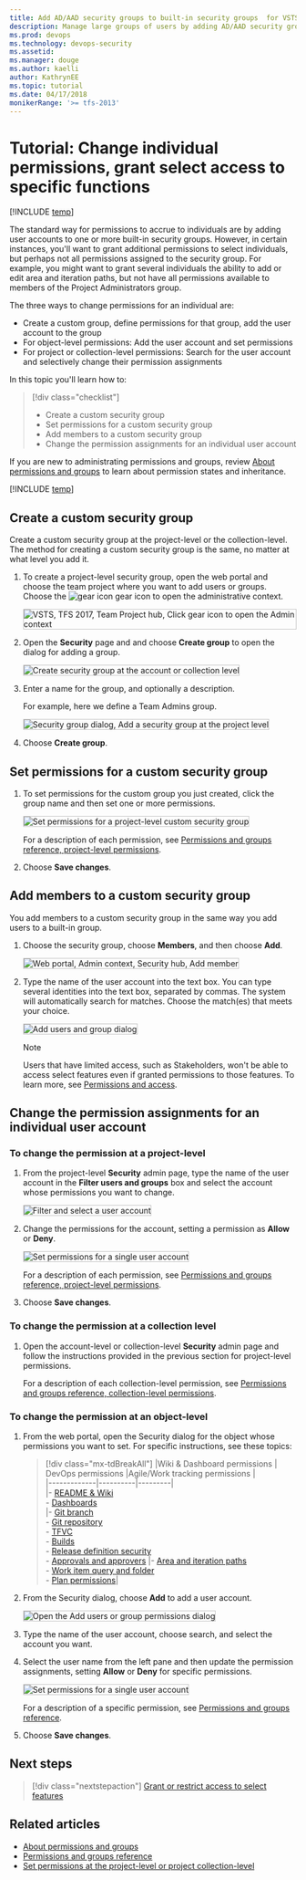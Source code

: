 ```yaml
---
title: Add AD/AAD security groups to built-in security groups  for VSTS & TFS
description: Manage large groups of users by adding AD/AAD security groups to built-in security groups 
ms.prod: devops
ms.technology: devops-security
ms.assetid: 
ms.manager: douge
ms.author: kaelli
author: KathrynEE
ms.topic: tutorial
ms.date: 04/17/2018
monikerRange: '>= tfs-2013'
---
```

# Tutorial: Change individual permissions, grant select access to specific functions

[!INCLUDE [temp](../_shared/version-vsts-tfs-all-versions.md)]

The standard way for permissions to accrue to individuals are by adding user accounts to one or more built-in security groups. However, in certain instances, you'll want to grant additional permissions to select individuals, but perhaps not all permissions assigned to the security group. For example, you might want to grant several individuals the ability to add or edit area and iteration paths, but not have all permissions available to members of the Project Administrators group.

The three ways to change permissions for an individual are:

- Create a custom group, define permissions for that group, add the user account to the group
- For object-level permissions: Add the user account and set permissions
- For project or collection-level permissions: Search for the user account and selectively change their permission assignments

In this topic you'll learn how to:
> [!div class="checklist"]
> * Create a custom security group 
> * Set permissions for a custom security group 
> * Add members to a custom security group 
> * Change the permission assignments for an individual user account  

If you are new to administrating permissions and groups, review [About permissions and groups](about-permissions.md) to learn about permission states and inheritance.

[!INCLUDE [temp](../_shared/image-differences.md)]

<a id="create-custom-group" />

## Create a custom security group

Create a custom security group at the project-level or the collection-level. The method for creating a custom security group is the same, no matter at what level you add it. 

1. To create a project-level security group, open the web portal and choose the team project where you want to add users or groups. Choose the ![gear icon](../_img/icons/gear-icon.png) gear icon to open the administrative context.

    <img src="_img/add-users/choose-team-project-click-gear-icon.png" alt="VSTS, TFS 2017, Team Project hub, Click gear icon to open the Admin context" style="border: 1px solid #C3C3C3;" /> 

2. Open the **Security** page and and choose **Create group** to open the dialog for adding a group.

    <img src="_img/change-individual-permissions/create-group-open-dialog.png" alt="Create security group at the account or collection level" style="border: 1px solid #C3C3C3;" /> 

3. Enter a name for the group, and optionally a description.

    For example, here we define a Team Admins group.

    <img src="_img/change-individual-permissions/create-project-level-group-dialog.png" alt="Security group dialog, Add a security group at the project level" style="border: 1px solid #C3C3C3;" />

4. Choose **Create group**.

<a id="set-permissions-custom-group" />

## Set permissions for a custom security group

1. To set permissions for the custom group you just created, click the group name and then set one or more permissions.

    <img src="_img/change-individual-permissions/team-admin-group-set-permissions.png" alt="Set permissions for a project-level custom security group" style="border: 1px solid #C3C3C3;" /> 

    For a description of each permission, see [Permissions and groups reference, project-level permissions](permissions.md#project-level-permissions).

2. Choose **Save changes**.

<a id="add-members-custom-group" />

## Add members to a custom security group

You add members to a custom security group in the same way you add users to a built-in group. 

1. Choose the security group, choose **Members**, and then choose **Add**.

    <img src="_img/change-individual-permissions/team-admin-group-add-members.png" alt="Web portal, Admin context, Security hub, Add member" style="border: 1px solid #C3C3C3;" /> 

2. Type the name of the user account into the text box. You can type several identities into the text box, separated by commas. The system will automatically search for matches. Choose the match(es) that meets your choice.

    <img src="_img/project-level-permissions-add-a-user.png" alt="Add users and group dialog" style="border: 1px solid #C3C3C3;" />

    > [!NOTE]
    > Users that have limited access, such as Stakeholders, won't be able to access select features even if granted permissions to those features. To learn more, see [Permissions and access](permissions-access.md).

## Change the permission assignments for an individual user account

### To change the permission at a project-level

1. From the project-level **Security** admin page, type the name of the user account in the **Filter users and groups** box and select the account whose permissions you want to change.

    <img src="_img/change-individual-permissions/filter-user-account.png" alt="Filter and select a user account" style="border: 1px solid #C3C3C3;" /> 

2. Change the permissions for the account, setting a permission as **Allow** or **Deny**.

    <img src="_img/change-individual-permissions/set-individual-permissions.png" alt="Set permissions for a single user account" style="border: 1px solid #C3C3C3;" /> 

    For a description of each permission, see [Permissions and groups reference, project-level permissions](permissions.md#project-level-permissions).

3. Choose **Save changes**.

### To change the permission at a collection level

1. Open the account-level or collection-level **Security** admin page and follow the instructions provided in the previous section for project-level permissions.

    For a description of each collection-level permission, see [Permissions and groups reference, collection-level permissions](permissions.md#collection-level).

### To change the permission at an object-level

1. From the web portal, open the Security dialog for the object whose permissions you want to set. For specific instructions, see these topics:

	> [!div class="mx-tdBreakAll"]
	> |Wiki & Dashboard permissions | DevOps permissions  |Agile/Work tracking permissions |  
	> |-------------|----------|---------|   
	> |- [README & Wiki](../collaborate/manage-readme-wiki-permissions.md)<br/>- [Dashboards](../report/dashboards/dashboard-permissions.md)<br/> |- [Git branch](../git/branch-permissions.md)<br/>- [Git repository](set-git-tfvc-repository-permissions.md)<br/>- [TFVC](set-git-tfvc-repository-permissions.md)<br/>- [Builds](../build-release/set-permissions.md)<br/>- [Release definition security](../build-release/set-permissions.md)<br/>- [Approvals and approvers](../build-release/concepts/definitions/release/approvals/index.md) |- [Area and iteration paths](../security/set-permissions-access-work-tracking.md)<br/>- [Work item query and folder](../work/track/set-query-permissions.md)<br/>- [Plan permissions](set-permissions-access-work-tracking.md#plan-permissions)|  

2. From the Security dialog, choose **Add** to add a user account. 

	<img src="_img/change-individual-permissions/security-dialog-add-user-account-button.png" alt="Open the Add users or group permissions dialog" style="border: 1px solid #C3C3C3;" />

3. Type the name of the user account, choose search, and select the account you want.

4. Select the user name from the left pane and then update the permission assignments, setting **Allow** or **Deny** for specific permissions. 

    <img src="_img/change-individual-permissions/set-permissions-individual-object-level.png" alt="Set permissions for a single user account" style="border: 1px solid #C3C3C3;" />

    For a description of a specific permission, see [Permissions and groups reference](permissions.md).

5. Choose **Save changes**.

## Next steps

> [!div class="nextstepaction"]
> [Grant or restrict access to select features](restrict-access.md)

## Related articles

- [About permissions and groups](about-permissions.md)
- [Permissions and groups reference](permissions.md)
- [Set permissions at the project-level or project collection-level](set-project-collection-level-permissions.md)


<!--
You can do a search on an individual user and change one of their permissions. However, the preferred method  

User Voice requests: 
* Hide Work Item Types (WITs) based on permission/security group


Recommended permissions 
Team Admins - allow to create area and iteration paths; shared queries. 
-->
